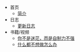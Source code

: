 * 首页
  * [简介](/README.md)
* 日志
  * [更新日志](/log.md)
* 书籍/视频
  * [你不是迷茫，而是自制力不强](/nibus.md)
  * [什么都不想做怎么办](/220605.md)


